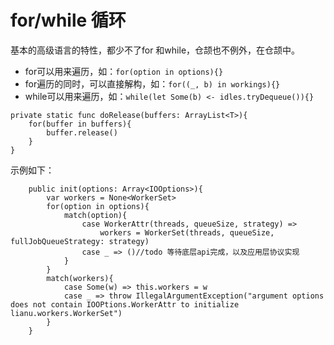 # for/while 循环

基本的高级语言的特性，都少不了for 和while，仓颉也不例外，在仓颉中。

- for可以用来遍历，如：`for(option in options){}`
- for遍历的同时，可以直接解构，如：`for((_, b) in workings){}`
- while可以用来遍历，如：`while(let Some(b) <- idles.tryDequeue()){}`


```cj
private static func doRelease(buffers: ArrayList<T>){
    for(buffer in buffers){
        buffer.release()
    }
}
```

示例如下：

```Cangjie
    public init(options: Array<IOOptions>){
        var workers = None<WorkerSet>
        for(option in options){
            match(option){
                case WorkerAttr(threads, queueSize, strategy) =>
                    workers = WorkerSet(threads, queueSize, fullJobQueueStrategy: strategy)
                case _ => ()//todo 等待底层api完成，以及应用层协议实现
            }
        }
        match(workers){
            case Some(w) => this.workers = w
            case _ => throw IllegalArgumentException("argument options does not contain IOOPtions.WorkerAttr to initialize lianu.workers.WorkerSet")
        }
    }
```
